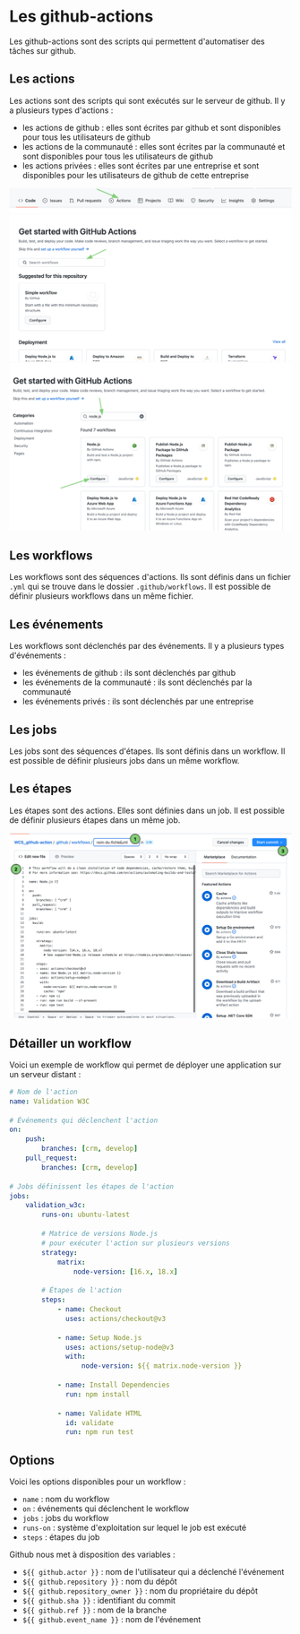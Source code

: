 # Les github-actions

Les github-actions sont des scripts qui permettent d'automatiser des tâches sur github.

## Les actions

Les actions sont des scripts qui sont exécutés sur le serveur de github. Il y a plusieurs types d'actions :

-   les actions de github : elles sont écrites par github et sont disponibles pour tous les utilisateurs de github
-   les actions de la communauté : elles sont écrites par la communauté et sont disponibles pour tous les utilisateurs de github
-   les actions privées : elles sont écrites par une entreprise et sont disponibles pour les utilisateurs de github de cette entreprise

![actions](./assets/1.png)
![actions](./assets/2.png)
![actions](./assets/3.png)

## Les workflows

Les workflows sont des séquences d'actions. Ils sont définis dans un fichier `.yml` qui se trouve dans le dossier `.github/workflows`. Il est possible de définir plusieurs workflows dans un même fichier.

## Les événements

Les workflows sont déclenchés par des événements. Il y a plusieurs types d'événements :

-   les événements de github : ils sont déclenchés par github
-   les événements de la communauté : ils sont déclenchés par la communauté
-   les événements privés : ils sont déclenchés par une entreprise

## Les jobs

Les jobs sont des séquences d'étapes. Ils sont définis dans un workflow. Il est possible de définir plusieurs jobs dans un même workflow.

## Les étapes

Les étapes sont des actions. Elles sont définies dans un job. Il est possible de définir plusieurs étapes dans un même job.

![actions](./assets/4.png)

## Détailler un workflow

Voici un exemple de workflow qui permet de déployer une application sur un serveur distant :

```yml
# Nom de l'action
name: Validation W3C

# Événements qui déclenchent l'action
on:
    push:
        branches: [crm, develop]
    pull_request:
        branches: [crm, develop]

# Jobs définissent les étapes de l'action
jobs:
    validation_w3c:
        runs-on: ubuntu-latest

        # Matrice de versions Node.js
        # pour exécuter l'action sur plusieurs versions
        strategy:
            matrix:
                node-version: [16.x, 18.x]

        # Étapes de l'action
        steps:
            - name: Checkout
              uses: actions/checkout@v3

            - name: Setup Node.js
              uses: actions/setup-node@v3
              with:
                  node-version: ${{ matrix.node-version }}

            - name: Install Dependencies
              run: npm install

            - name: Validate HTML
              id: validate
              run: npm run test
```

## Options

Voici les options disponibles pour un workflow :

-   `name` : nom du workflow
-   `on` : événements qui déclenchent le workflow
-   `jobs` : jobs du workflow
-   `runs-on` : système d'exploitation sur lequel le job est exécuté
-   `steps` : étapes du job

Github nous met à disposition des variables :

-   `${{ github.actor }}` : nom de l'utilisateur qui a déclenché l'événement
-   `${{ github.repository }}` : nom du dépôt
-   `${{ github.repository_owner }}` : nom du propriétaire du dépôt
-   `${{ github.sha }}` : identifiant du commit
-   `${{ github.ref }}` : nom de la branche
-   `${{ github.event_name }}` : nom de l'événement
